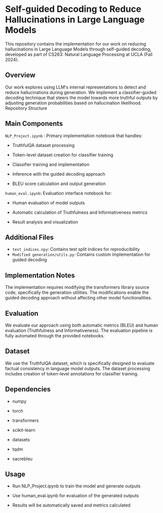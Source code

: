 # Self-guided Decoding to Reduce Hallucinations in Large Language Models
This repository contains the implementation for our work on reducing hallucinations in Large Language Models through self-guided decoding, developed as part of CS263: Natural Language Processing at UCLA (Fall 2024).

## Overview
Our work explores using LLM's internal representations to detect and reduce hallucinations during generation. We implement a classifier-guided decoding technique that steers the model towards more truthful outputs by adjusting generation probabilities based on hallucination likelihood.
Repository Structure

## Main Components

```NLP_Project.ipynb``` : Primary implementation notebook that handles:

- TruthfulQA dataset processing

- Token-level dataset creation for classifier training

- Classifier training and implementation

- Inference with the guided decoding approach

- BLEU score calculation and output generation



```human_eval.ipynb```: Evaluation interface notebook for:

- Human evaluation of model outputs

- Automatic calculation of Truthfulness and Informativeness metrics

- Result analysis and visualization

## Additional Files

- ```test_indices.npy```: Contains test split indices for reproducibility
- ```Modified generation/utils.py```: Contains custom implementation for guided decoding

## Implementation Notes
The implementation requires modifying the transformers library source code, specifically the generation utilities. The modifications enable the guided decoding approach without affecting other model functionalities.

## Evaluation
We evaluate our approach using both automatic metrics (BLEU) and human evaluation (Truthfulness and Informativeness). The evaluation pipeline is fully automated through the provided notebooks.

## Dataset
We use the TruthfulQA dataset, which is specifically designed to evaluate factual consistency in language model outputs. The dataset processing includes creation of token-level annotations for classifier training.

## Dependencies

- numpy

- torch

- transformers

- scikit-learn

- datasets

- tqdm

- sacrebleu



## Usage

- Run NLP_Project.ipynb to train the model and generate outputs

- Use human_eval.ipynb for evaluation of the generated outputs

- Results will be automatically saved and metrics calculated
